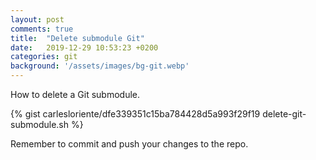 ```yaml
---
layout: post
comments: true
title:  "Delete submodule Git"
date:   2019-12-29 10:53:23 +0200
categories: git
background: '/assets/images/bg-git.webp'
---
```


How to delete a Git submodule.

{% gist carlesloriente/dfe339351c15ba784428d5a993f29f19 delete-git-submodule.sh %}

Remember to commit and push your changes to the repo.